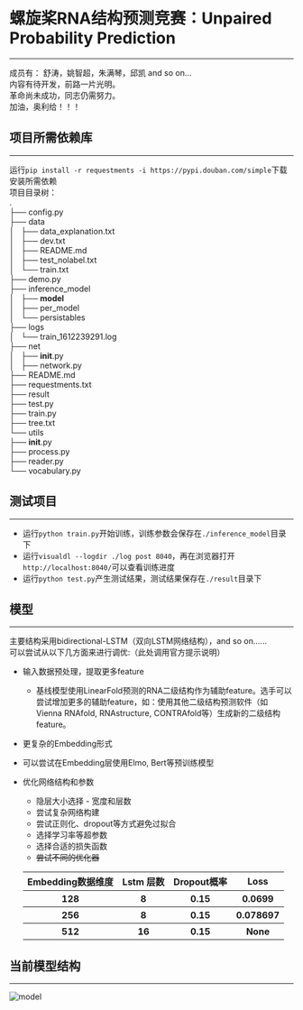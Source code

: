 # 螺旋桨RNA结构预测竞赛：Unpaired Probability Prediction  
***
成员有： 舒涛，姚智超，朱满琴，邱凯 and so on...  
内容有待开发，前路一片光明。  
革命尚未成功，同志仍需努力。  
加油，奥利给！！！

## 项目所需依赖库
***
运行`pip install -r requestments -i https://pypi.douban.com/simple`下载安装所需依赖  
项目目录树：  
.  
├── config.py  
├── data  
│   ├── data_explanation.txt  
│   ├── dev.txt  
│   ├── README.md  
│   ├── test_nolabel.txt  
│   └── train.txt  
├── demo.py  
├── inference_model  
│   ├── __model__  
│   ├── per_model  
│   └── persistables  
├── logs  
│   └── train_1612239291.log  
├── net  
│   ├── __init__.py  
│   ├── network.py  
├── README.md  
├── requestments.txt  
├── result  
├── test.py  
├── train.py  
├── tree.txt  
└── utils  
    ├── __init__.py  
    ├── process.py  
    ├── reader.py  
    └── vocabulary.py  

## 测试项目  
***
* 运行`python train.py`开始训练，训练参数会保存在`./inference_model`目录下  
* 运行`visualdl --logdir ./log post 8040`，再在浏览器打开`http://localhost:8040/`可以查看训练进度  
* 运行`python test.py`产生测试结果，测试结果保存在`./result`目录下  

## 模型
***
主要结构采用bidirectional-LSTM（双向LSTM网络结构），and so on......  
可以尝试从以下几方面来进行调优:（此处调用官方提示说明）  
* 输入数据预处理，提取更多feature
    * 基线模型使用LinearFold预测的RNA二级结构作为辅助feature。选手可以尝试增加更多的辅助feature，如：使用其他二级结构预测软件（如Vienna RNAfold, RNAstructure, CONTRAfold等）生成新的二级结构feature。
* 更复杂的Embedding形式
* 可以尝试在Embedding层使用Elmo, Bert等预训练模型
* 优化网络结构和参数
    * 隐层大小选择 - 宽度和层数
    * 尝试复杂网络构建
    * 尝试正则化、dropout等方式避免过拟合
    * 选择学习率等超参数
    * 选择合适的损失函数
    * ~~尝试不同的优化器~~

    <table>
        <thead>
            <tr>
                <th>Embedding数据维度</th>
                <th>Lstm 层数</th>
                <th>Dropout概率</th>
                <th>Loss</th>
            </tr>
        </thead>
        <tbody>
            <tr>
                <th>128</th>
                <th>8</th>
                <th>0.15</th>
                <th>0.0699</th>
            </tr>
            <tr>
                <th>256</th>
                <th>8</th>
                <th>0.15</th>
                <th>0.078697</th>
            </tr>
            <tr>
                <th>512</th>
                <th>16</th>
                <th>0.15</th>
                <th>None</th>
            </tr>
        </tbody>
    </table>


## 当前模型结构
***  
![model](https://github.com/NameLacker/RNA_Prediction/blob/master/result/__model__.svg)